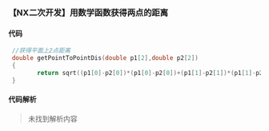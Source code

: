 ### 【NX二次开发】用数学函数获得两点的距离

#### 代码

```cpp
 //获得平面上2点距离
 double getPointToPointDis(double p1[2],double p2[2])
 {
        return sqrt((p1[0]-p2[0])*(p1[0]-p2[0])+(p1[1]-p2[1])*(p1[1]-p2[1]));
 }
```

#### 代码解析
> 未找到解析内容

